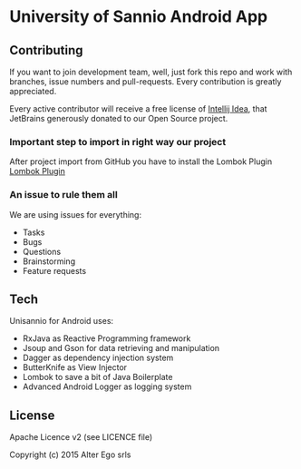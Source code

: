 # University of Sannio Android App

## Contributing

If you want to join development team, well, just fork this repo and work with branches, issue numbers and pull-requests. Every contribution is greatly appreciated.

Every active contributor will receive a free license of [Intellij Idea](https://www.jetbrains.com/idea/), that JetBrains generously donated to our Open Source project.

### Important step to import in right way our project
After project import from GitHub you have to install the Lombok Plugin
[Lombok Plugin](https://plugins.jetbrains.com/plugin/6317)

### An issue to rule them all
We are using issues for everything:

* Tasks
* Bugs
* Questions
* Brainstorming
* Feature requests

## Tech

Unisannio for Android uses:

* RxJava as Reactive Programming framework
* Jsoup and Gson for data retrieving and manipulation
* Dagger as dependency injection system
* ButterKnife as View Injector
* Lombok to save a bit of Java Boilerplate
* Advanced Android Logger as logging system

## License

Apache Licence v2 (see LICENCE file)

Copyright (c) 2015 Alter Ego srls
